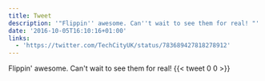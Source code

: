 ```yaml
---
title: Tweet
description: '"Flippin'' awesome. Can''t wait to see them for real! "'
date: '2016-10-05T16:10:16+01:00'
links:
  - 'https://twitter.com/TechCityUK/status/783689427818278912'
---
```

Flippin' awesome. Can't wait to see them for real! 
      {{< tweet 0 0 >}}
    
